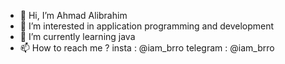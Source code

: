 - 👋 Hi, I’m Ahmad Alibrahim
- 👀 I’m interested in application programming and development
- 🌱 I’m currently learning java
- 📫 How to reach me ?
insta : @iam_brro
telegram : @iam_brro
